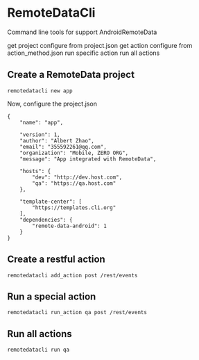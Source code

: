 # RemoteDataCli
Command line tools for support AndroidRemoteData

get project configure from project.json
get action configure from action_method.json
run specific action
run all actions

## Create a RemoteData project
```
remotedatacli new app
```
Now, configure the project.json
```
{
	"name": "app", 
	
	"version": 1, 
	"author": "Albert Zhao",
	"email": "355592261@qq.com",
	"organization": "Mobile, ZERO ORG", 
	"message": "App integrated with RemoteData",

	"hosts": {
		"dev": "http://dev.host.com", 
		"qa": "https://qa.host.com"
	}, 
	
	"template-center": [
		"https://templates.cli.org"
	], 
	"dependencies": {
		"remote-data-android": 1
	}
}
```

## Create a restful action
```
remotedatacli add_action post /rest/events
```

## Run a special action
```
remotedatacli run_action qa post /rest/events
```

## Run all actions
```
remotedatacli run qa
```
